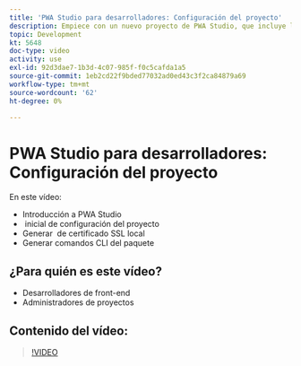 ```yaml
---
title: 'PWA Studio para desarrolladores: Configuración del proyecto'
description: Empiece con un nuevo proyecto de PWA Studio, que incluye la generación de un ​ de certificado SSL local y los comandos CLI del paquete de compilación.
topic: Development
kt: 5648
doc-type: video
activity: use
exl-id: 92d3dae7-1b3d-4c07-985f-f0c5cafda1a5
source-git-commit: 1eb2cd22f9bded77032ad0ed43c3f2ca84879a69
workflow-type: tm+mt
source-wordcount: '62'
ht-degree: 0%

---
```


# PWA Studio para desarrolladores: Configuración del proyecto

En este vídeo:

- Introducción a PWA Studio
- &#x200B; inicial de configuración del proyecto
- Generar &#x200B; de certificado SSL local
- Generar comandos CLI del paquete

## ¿Para quién es este vídeo?

- Desarrolladores de front-end
- Administradores de proyectos

## Contenido del vídeo:

>[!VIDEO](https://video.tv.adobe.com/v/35719?quality=12&learn=on)
